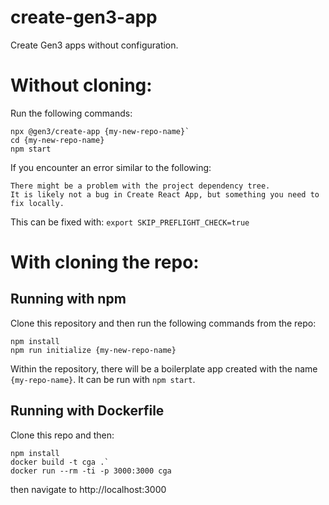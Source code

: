 # create-gen3-app
Create Gen3 apps without configuration.

# Without cloning:
Run the following commands:
```
npx @gen3/create-app {my-new-repo-name}`
cd {my-new-repo-name}
npm start
```

If you encounter an error similar to the following:
```
There might be a problem with the project dependency tree.
It is likely not a bug in Create React App, but something you need to fix locally.
```

This can be fixed with:
`export SKIP_PREFLIGHT_CHECK=true`

# With cloning the repo:
## Running with npm
Clone this repository and then run the following commands from the repo:
```
npm install
npm run initialize {my-new-repo-name}
```
Within the repository, there will be a boilerplate app created with the name `{my-repo-name}`.
It can be run with `npm start`.

## Running with Dockerfile

Clone this repo and then:
```
npm install
docker build -t cga .`
docker run --rm -ti -p 3000:3000 cga
```

then navigate to http://localhost:3000
